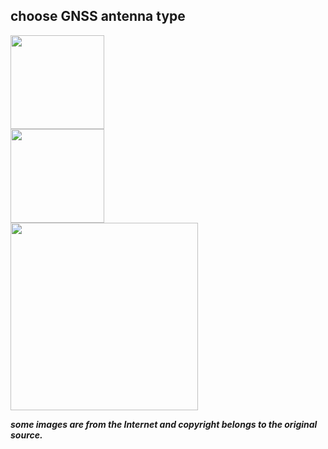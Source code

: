 ## choose GNSS antenna type

<div style="text-align: left;"><img src="../images/helix.png" style="width: 150px;"></div>

<div style="text-align: left;"><img src="../images/patch.png" style="width: 150px;"></div>
<div style="text-align: left;"><img src="../images/rtk_survey.png" style="width: 300px;"></div>





***some images are from the Internet and copyright belongs to the original source.***